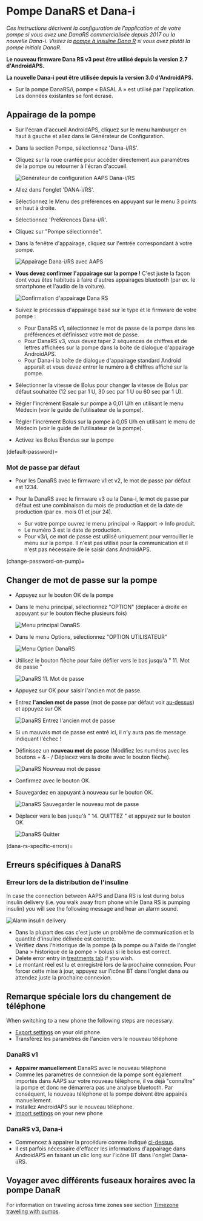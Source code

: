 # Pompe DanaRS et Dana-i

*Ces instructions décrivent la configuration de l’application et de votre pompe si vous avez une DanaRS commercialisée depuis 2017 ou la nouvelle Dana-i. Visitez la [pompe à insuline Dana R](./DanaR-Insulin-Pump) si vous avez plutôt la pompe initiale DanaR.*

**Le nouveau firmware Dana RS v3 peut être utilisé depuis la version 2.7 d'AndroidAPS.**

**La nouvelle Dana-i peut être utilisée depuis la version 3.0 d'AndroidAPS.**

* Sur la pompe DanaRS/i, pompe « BASAL A » est utilisé par l'application. Les données existantes se font écrasé.

## Appairage de la pompe

* Sur l'écran d'accueil AndroidAPS, cliquez sur le menu hamburger en haut à gauche et allez dans le Générateur de Configuration.
* Dans la section Pompe, sélectionnez 'Dana-i/RS'.
* Cliquez sur la roue crantée pour accéder directement aux paramètres de la pompe ou retourner à l'écran d'accueil.
    
    ![Générateur de configuration AAPS Dana-i/RS](../images/DanaRS_i_ConfigB.png)

* Allez dans l'onglet 'DANA-i/RS'.

* Sélectionnez le Menu des préférences en appuyant sur le menu 3 points en haut à droite. 
* Sélectionnez 'Préférences Dana-i/R'.
* Cliquez sur "Pompe sélectionnée".
* Dans la fenêtre d'appairage, cliquez sur l'entrée correspondant à votre pompe.
    
    ![Appairage Dana-i/RS avec AAPS](../images/DanaRS_i_Pairing.png)

* **Vous devez confirmer l'appairage sur la pompe !** C'est juste la façon dont vous êtes habitués à faire d'autres appairages bluetooth (par ex. le smartphone et l'audio de la voiture).
    
    ![Confirmation d'appairage Dana RS](../images/DanaRS_Pairing.png)

* Suivez le processus d'appairage basé sur le type et le firmware de votre pompe :
    
    * Pour DanaRS v1, sélectionnez le mot de passe de la pompe dans les préférences et définissez votre mot de passe.
    * Pour DanaRS v3, vous devez taper 2 séquences de chiffres et de lettres affichées sur la pompe dans la boîte de dialogue d'appairage AndroidAPS.
    * Pour Dana-i la boîte de dialogue d'appairage standard Android apparaît et vous devez entrer le numéro à 6 chiffres affiché sur la pompe.

* Sélectionner la vitesse de Bolus pour changer la vitesse de Bolus par défaut souhaitée (12 sec par 1 U, 30 sec par 1 U ou 60 sec par 1 U).

* Régler l'incrément Basale sur pompe à 0,01 U/h en utilisant le menu Médecin (voir le guide de l’utilisateur de la pompe).
* Régler l'incrément Bolus sur la pompe à 0,05 U/h en utilisant le menu de Médecin (voir le guide de l’utilisateur de la pompe).
* Activez les Bolus Étendus sur la pompe

(default-password)=

### Mot de passe par défaut

* Pour les DanaRS avec le firmware v1 et v2, le mot de passe par défaut est 1234.
* Pour la DanaRS avec le firmware v3 ou la Dana-i, le mot de passe par défaut est une combinaison du mois de production et de la date de production (par ex. mois 01 et jour 24).
    
    * Sur votre pompe ouvrez le menu principal -> Rapport -> Info produit. 
    * Le numéro 3 est la date de production. 
    * Pour v3/i, ce mot de passe est utilisé uniquement pour verrouiller le menu sur la pompe. Il n'est pas utilisé pour la communication et il n'est pas nécessaire de le saisir dans AndroidAPS.

(change-password-on-pump)=

## Changer de mot de passe sur la pompe

* Appuyez sur le bouton OK de la pompe
* Dans le menu principal, sélectionnez "OPTION" (déplacer à droite en appuyant sur le bouton flèche plusieurs fois)
    
    ![Menu principal DanaRS](../images/DanaRSPW_01_MainMenu.png)

* Dans le menu Options, sélectionnez "OPTION UTILISATEUR"
    
    ![Menu Option DanaRS](../images/DanaRSPW_02_OptionMenu.png)

* Utilisez le bouton flèche pour faire défiler vers le bas jusqu'à " 11. Mot de passe "
    
    ![DanaRS 11. Mot de passe](../images/DanaRSPW_03_11PW.png)

* Appuyez sur OK pour saisir l'ancien mot de passe.

* Entrez **l'ancien mot de passe** (mot de passe par défaut voir [au-dessus](#mot-de-passe-par-defaut)) et appuyez sur OK
    
    ![DanaRS Entrez l'ancien mot de passe](../images/DanaRSPW_04_11PWenter.png)

* Si un mauvais mot de passe est entré ici, il n'y aura pas de message indiquant l'échec !

* Définissez un **nouveau mot de passe** (Modifiez les numéros avec les boutons + & - / Déplacez vers la droite avec le bouton flèche).
    
    ![DanaRS Nouveau mot de passe](../images/DanaRSPW_05_PWnew.png)

* Confirmez avec le bouton OK.

* Sauvegardez en appuyant à nouveau sur le bouton OK.
    
    ![DanaRS Sauvegarder le nouveau mot de passe](../images/DanaRSPW_06_PWnewSave.png)

* Déplacer vers le bas jusqu'à " 14. QUITTEZ " et appuyez sur le bouton OK.
    
    ![DanaRS Quitter](../images/DanaRSPW_07_Exit.png)

(dana-rs-specific-errors)=

## Erreurs spécifiques à DanaRS

### Erreur lors de la distribution de l'insuline

In case the connection between AAPS and Dana RS is lost during bolus insulin delivery (i.e. you walk away from phone while Dana RS is pumping insulin) you will see the following message and hear an alarm sound.

![Alarm insulin delivery](../images/DanaRS_Error_bolus.png)

* Dans la plupart des cas c'est juste un problème de communication et la quantité d'insuline délivrée est correcte.
* Vérifiez dans l'historique de la pompe (à la pompe ou à l'aide de l'onglet Dana > historique de la pompe > bolus) si le bolus est correct.
* Delete error entry in [treatments tab](../Getting-Started/Screenshots.md#carb-correction) if you wish.
* Le montant réel est lu et enregistré lors de la prochaine connexion. Pour forcer cette mise à jour, appuyez sur l'icône BT dans l'onglet dana ou attendez juste la prochaine connexion.

## Remarque spéciale lors du changement de téléphone

When switching to a new phone the following steps are necessary:

* [Export settings](../Usage/ExportImportSettings.md#export-settings) on your old phone
* Transférez les paramètres de l'ancien vers le nouveau téléphone

### DanaRS v1

* **Appairer manuellement** DanaRS avec le nouveau téléphone
* Comme les paramètres de connexion de la pompe sont également importés dans AAPS sur votre nouveau téléphone, il va déjà "connaître" la pompe et donc ne démarrera pas une analyse bluetooth. Par conséquent, le nouveau téléphone et la pompe doivent être appairés manuellement.
* Installez AndroidAPS sur le nouveau téléphone.
* [Import settings](../Usage/ExportImportSettings.md#import-settings) on your new phone

### DanaRS v3, Dana-i

* Commencez à appairer la procédure comme indiqué [ci-dessus](#appairage-de-la-pompe).
* Il est parfois nécessaire d'effacer les informations d'appairage dans AndroidAPS en faisant un clic long sur l'icône BT dans l'onglet Dana-i/RS.

## Voyager avec différents fuseaux horaires avec la pompe DanaR

For information on traveling across time zones see section [Timezone traveling with pumps](../Usage/Timezone-traveling.md#danarv2-danars).
